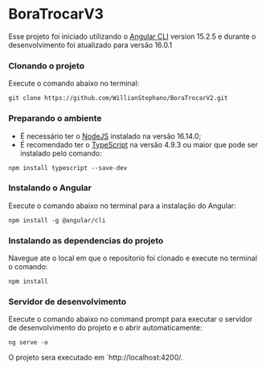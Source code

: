 # BoraTrocarV3

Esse projeto foi iniciado utilizando o [Angular CLI](https://github.com/angular/angular-cli) version 15.2.5 e durante o desenvolvimento foi atualizado para versão 16.0.1
### Clonando o projeto
Execute o comando abaixo no terminal:
```
git clone https://github.com/WillianStephano/BoraTrocarV2.git
```
### Preparando o ambiente
- É necessário ter o [NodeJS](https://nodejs.org/en/download) instalado na versão 16.14.0;
- É recomendado ter o [TypeScript](https://www.typescriptlang.org/download) na versão 4.9.3 ou maior que pode ser instalado pelo comando:
```
npm install typescript --save-dev
```

### Instalando o Angular
Execute o comando abaixo no terminal para a instalação do Angular:
```
npm install -g @angular/cli
```

### Instalando as dependencias do projeto
Navegue ate o local em que o repositorio foi clonado e execute no terminal o comando:
```
npm install
```
### Servidor de desenvolvimento
Execute o comando abaixo no command prompt para executar o servidor de desenvolvimento do projeto e o abrir automaticamente:
```
ng serve -o
``` 
O projeto sera executado em `http://localhost:4200/.
